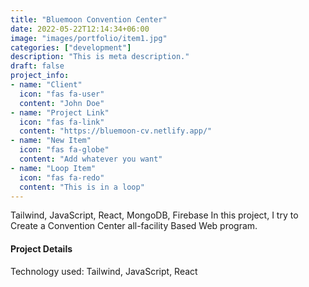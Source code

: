 ```yaml
---
title: "Bluemoon Convention Center"
date: 2022-05-22T12:14:34+06:00
image: "images/portfolio/item1.jpg"
categories: ["development"]
description: "This is meta description."
draft: false
project_info:
- name: "Client"
  icon: "fas fa-user"
  content: "John Doe"
- name: "Project Link"
  icon: "fas fa-link"
  content: "https://bluemoon-cv.netlify.app/"
- name: "New Item"
  icon: "fas fa-globe"
  content: "Add whatever you want"
- name: "Loop Item"
  icon: "fas fa-redo"
  content: "This is in a loop"
---
```


Tailwind, JavaScript, React, MongoDB, Firebase
In this project, I try to Create a Convention Center all-facility Based Web program.



#### Project Details

Technology used: Tailwind, JavaScript, React
